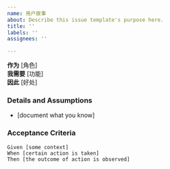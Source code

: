 ```yaml
---
name: 用户故事
about: Describe this issue template's purpose here.
title: ''
labels: ''
assignees: ''

---
```


**作为** [角色]  
 **我需要** [功能]  
 **因此** [好处]  
   
 ### Details and Assumptions
 * [document what you know]
   
 ### Acceptance Criteria  
   
 ```gherkin
 Given [some context]
 When [certain action is taken]
 Then [the outcome of action is observed]
 ```

